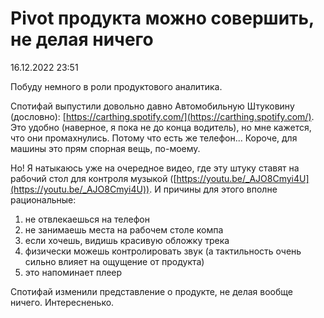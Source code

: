 # Pivot продукта можно совершить, не делая ничего

<div class="article-publication-date">
    <time datetime="2022-12-16 23:51">16.12.2022 23:51</time>
</div>

Побуду немного в роли продуктового аналитика.

Спотифай выпустили довольно давно Автомобильную Штуковину (дословно): [https://carthing.spotify.com/](https://carthing.spotify.com/). Это удобно (наверное, я пока не до конца водитель), но мне кажется, что они промахнулись. Потому что есть же телефон... Короче, для машины это прям спорная вещь, по-моему.

Но! Я натыкаюсь уже на очередное видео, где эту штуку ставят на рабочий стол для контроля музыкой ([https://youtu.be/_AJO8Cmyi4U](https://youtu.be/_AJO8Cmyi4U)). И причины для этого вполне рациональные:
1) не отвлекаешься на телефон
2) не занимаешь места на рабочем столе компа
3) если хочешь, видишь красивую обложку трека
4) физически можешь контролировать звук (а тактильность очень сильно влияет на ощущение от продукта)
5) это напоминает плеер

Спотифай изменили представление о продукте, не делая вообще ничего. Интересненько.